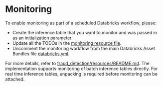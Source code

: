 # Monitoring

To enable monitoring as part of a scheduled Databricks workflow, please:
- Create the inference table that you want to monitor and was passed in as an initialization parameter.
- Update all the TODOs in the [monitoring resource file](../resources/monitoring-resource.yml).
- Uncomment the monitoring workflow from the main Databricks Asset Bundles file [databricks.yml](../databricks.yml).

For more details, refer to [fraud_detection/resources/README.md](../resources/README.md). 
The implementation supports monitoring of batch inference tables directly.
For real time inference tables, unpacking is required before monitoring can be attached.
